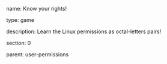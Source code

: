 name: Know your rights!

type: game

description: Learn the Linux permissions as octal-letters pairs!

section: 0

parent: user-permissions
